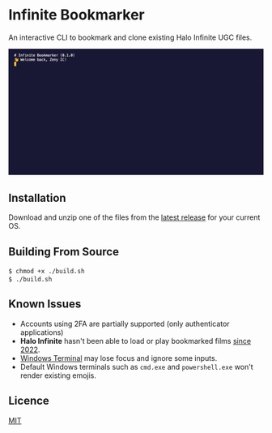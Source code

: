 # Infinite Bookmarker

An interactive CLI to bookmark and clone existing Halo Infinite UGC files.

![image](/assets/preview.gif?v=1)

## Installation

Download and unzip one of the files from the [latest release](https://github.com/Alexis-Bize/Infinite-Bookmarker/releases/latest) for your current OS.

## Building From Source

```shell
$ chmod +x ./build.sh
$ ./build.sh
```

## Known Issues

-   Accounts using 2FA are partially supported (only authenticator applications)
-   **Halo Infinite** hasn't been able to load or play bookmarked films [since 2022](https://x.com/gruntdotapi/status/1544268951311491072).
-   [Windows Terminal](https://apps.microsoft.com/detail/9n0dx20hk701) may lose focus and ignore some inputs.
-   Default Windows terminals such as `cmd.exe` and `powershell.exe` won't render existing emojis.

## Licence

[MIT](/LICENCE)
